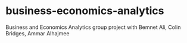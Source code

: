 # business-economics-analytics
Business and Economics Analytics group project with Bemnet Ali, Colin Bridges, Ammar Alhajmee
